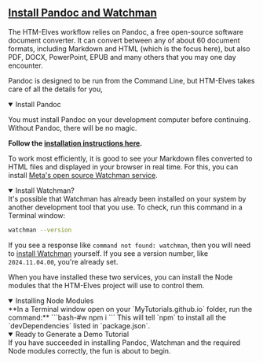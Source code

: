 <section
id="install-pandoc-and-watchman"
aria-labelledby="install-pandoc-and-watchman"
data-item="7. Pandoc and Watchman"
>
<h2><a href="#install-pandoc-and-watchman">Install Pandoc and Watchman</a></h2>

The HTM-Elves workflow relies on Pandoc, a free open-source software document converter. It can convert between any of about 60 document formats, including Markdown and HTML (which is the focus here), but also PDF, DOCX, PowerPoint, EPUB and many others that you may one day encounter.

Pandoc is designed to be run from the Command Line, but HTM-Elves takes care of all the details for you, 

<details
class="warn"
open
>
<summary>Install Pandoc</summary>

You must install Pandoc on your development computer before continuing. Without Pandoc, there will be no magic.

**Follow the [installation instructions here](https://pandoc.org/installing.html).**

</details>

To work most efficiently, it is good to see your Markdown files converted to HTML files and displayed in your browser in real time. For this, you can install [Meta's open source Watchman service](https://facebook.github.io/watchman/).

<details
class="warn"
open
>
<summary>Install Watchman?</summary>
It's possible that Watchman has already been installed on your system by another development tool that you use. To check, run this command in a Terminal window:

```bash
watchman --version
```

If you see a response like `command not found: watchman`, then you will need to [install Watchman](https://facebook.github.io/watchman/docs/install) yourself. If you see a version number, like `2024.11.04.00`, you're already set. 

</details>

When you have installed these two services, you can install the Node modules that the HTM-Elves project will use to control them.

<details
class="warn"
open
>
<summary>Installing Node Modules</summary>
**In a Terminal window open on your `MyTutorials.github.io` folder, run the command:**
```bash-#w
npm i
```
This will tell `npm` to install all the `devDependencies` listed in `package.json`.

</details>

<details
class="pivot"
open
>
<summary>Ready to Generate a Demo Tutorial</summary>
If you have succeeded in installing Pandoc, Watchman and the required Node modules correctly, the fun is about to begin.  

</details>
</section>  